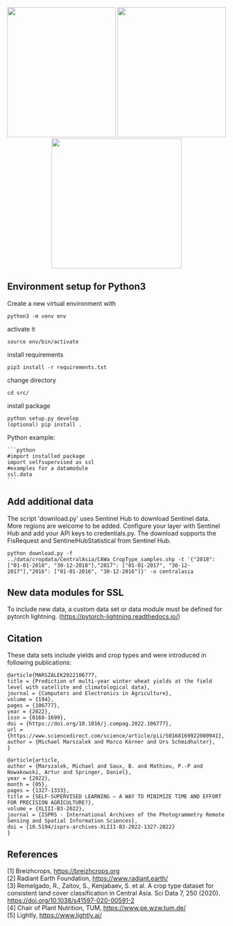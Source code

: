 

<div align="center">
<img src="https://user-images.githubusercontent.com/11621580/177815096-f5936f2c-7942-4ebe-971a-38afbc2b5471.png" width="250" height="300" /> <img src="https://media.giphy.com/media/dFCkbzISh2IZWLdj7S/giphy.gif" width="250" height="300" /> <img src="https://user-images.githubusercontent.com/11621580/177831311-5aa2a302-3b85-4d8a-af2f-fe01a9531bf0.gif" width="300" height="300">
</div>

## Environment setup for Python3

Create a new virtual environment with

    python3 -m venv env
    
activate it

    source env/bin/activate
    
install requirements

    pip3 install -r requirements.txt 
    
change directory

    cd src/
    
install package  

    python setup.py develop 
    (optional) pip install .
 
 Python example:
    
    ```python
    #import installed package
    import selfsupervised as ssl
    #examples for a datamodule
    ssl.data
    ```


## Add additional data

The script 'download.py' uses Sentinel Hub to download Sentinel data. More regions are welcome to be added. Configure your layer with Sentinel Hub and add your API keys to credentials.py. The download supports the FisRequest and SentinelHubStatistical from Sentinel Hub. 

	python download.py -f ../data/cropdata/CentralAsia/CAWa_CropType_samples.shp -t '{"2018": ["01-01-2018", "30-12-2018"],"2017": ["01-01-2017", "30-12-2017"],"2016": ["01-01-2016", "30-12-2016"]}' -o centralasia 


    
## New data modules for SSL

To include new data, a custom data set or data module must be defined for pytorch lightning.
(https://pytorch-lightning.readthedocs.io/)

## Citation
These data sets include yields and crop types and were introduced in following publications:

	@article{MARSZALEK2022106777,
	title = {Prediction of multi-year winter wheat yields at the field level with satellite and climatological data},
	journal = {Computers and Electronics in Agriculture},
	volume = {194},
	pages = {106777},
	year = {2022},
	issn = {0168-1699},
	doi = {https://doi.org/10.1016/j.compag.2022.106777},
	url = {https://www.sciencedirect.com/science/article/pii/S0168169922000941},
	author = {Michael Marszalek and Marco Körner and Urs Schmidhalter},
	}

	@article{article,
	author = {Marszalek, Michael and Saux, B. and Mathieu, P.-P and Nowakowski, Artur and Springer, Daniel},
	year = {2022},
	month = {05},
	pages = {1327-1333},
	title = {SELF-SUPERVISED LEARNING – A WAY TO MINIMIZE TIME AND EFFORT FOR PRECISION AGRICULTURE?},
	volume = {XLIII-B3-2022},
	journal = {ISPRS - International Archives of the Photogrammetry Remote Sensing and Spatial Information Sciences},
	doi = {10.5194/isprs-archives-XLIII-B3-2022-1327-2022}
	}

## References

[1] Breizhcrops, https://breizhcrops.org <br/>
[2] Radiant Earth Foundation, https://www.radiant.earth/ <br/>
[3] Remelgado, R., Zaitov, S., Kenjabaev, S. et al. A crop type dataset for consistent land cover classification in Central Asia. Sci Data 7, 250 (2020). https://doi.org/10.1038/s41597-020-00591-2 <br/>
[4] Chair of Plant Nutrition, TUM, https://www.pe.wzw.tum.de/ <br/>
[5] Lightly, https://www.lightly.ai/
